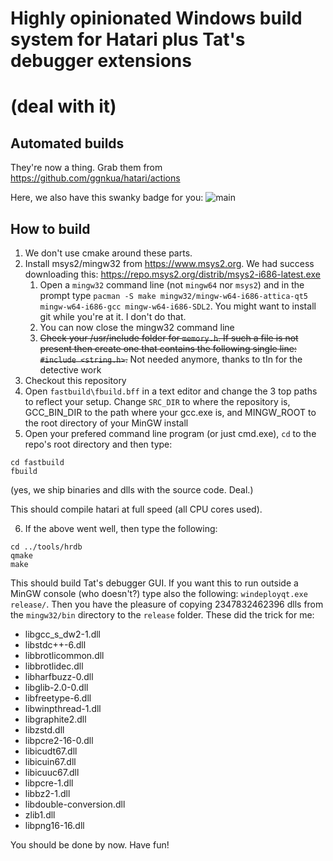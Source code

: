 # Highly opinionated Windows build system for Hatari plus Tat's debugger extensions
# (deal with it)

## Automated builds

They're now a thing. Grab them from https://github.com/ggnkua/hatari/actions

Here, we also have this swanky badge for you: ![main](https://github.com/ggnkua/hatari/workflows/main/badge.svg)

## How to build

1. We don't use cmake around these parts.
1. Install msys2/mingw32 from https://www.msys2.org. We had success downloading this:
https://repo.msys2.org/distrib/msys2-i686-latest.exe
   1. Open a ```mingw32``` command line (not ```mingw64``` nor ```msys2```) and
in the prompt type ```pacman -S make mingw32/mingw-w64-i686-attica-qt5
mingw-w64-i686-gcc mingw-w64-i686-SDL2```. You might want to install git while
you're at it. I don't do that.
   1. You can now close the mingw32 command line
   1. ~~Check your /usr/include folder for ```memory.h```. If such a file is not present then create one that contains the following single line: ```#include <string.h>```.~~ Not needed anymore, thanks to tIn for the detective work
1. Checkout this repository
1. Open ```fastbuild\fbuild.bff``` in a text editor and change the 3 top
paths to reflect your setup. Change ```SRC_DIR``` to where the repository is,
GCC_BIN_DIR to the path where your gcc.exe is, and MINGW_ROOT to the root directory
of your MinGW install
1. Open your prefered command line program (or just cmd.exe), ```cd``` to the repo's root directory and then type:
```
cd fastbuild
fbuild
```
(yes, we ship binaries and dlls with the source code. Deal.)

This should compile hatari at full speed (all CPU cores used).

6. If the above went well, then type the following:
```
cd ../tools/hrdb
qmake
make
```
This should build Tat's debugger GUI. If you want this to run outside a MinGW 
console (who doesn't?) type also the following: ```windeployqt.exe
release/```. Then you have the pleasure of copying 2347832462396 dlls from the
```mingw32/bin``` directory to the ```release``` folder. These did the trick
for me:
   * libgcc_s_dw2-1.dll
   * libstdc++-6.dll
   * libbrotlicommon.dll
   * libbrotlidec.dll
   * libharfbuzz-0.dll
   * libglib-2.0-0.dll
   * libfreetype-6.dll
   * libwinpthread-1.dll
   * libgraphite2.dll
   * libzstd.dll
   * libpcre2-16-0.dll
   * libicudt67.dll
   * libicuin67.dll
   * libicuuc67.dll
   * libpcre-1.dll
   * libbz2-1.dll
   * libdouble-conversion.dll
   * zlib1.dll
   * libpng16-16.dll

You should be done by now. Have fun!

